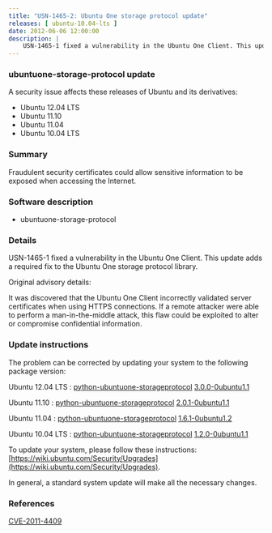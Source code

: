 ```yaml
---
title: "USN-1465-2: Ubuntu One storage protocol update"
releases: [ ubuntu-10.04-lts ]
date: 2012-06-06 12:00:00
description: |
    USN-1465-1 fixed a vulnerability in the Ubuntu One Client. This update adds a required fix to the Ubuntu One storage protocol library.
--- 
```

 
### ubuntuone-storage-protocol update

A security issue affects these releases of Ubuntu and its derivatives:

* Ubuntu 12.04 LTS
* Ubuntu 11.10
* Ubuntu 11.04
* Ubuntu 10.04 LTS

### Summary

Fraudulent security certificates could allow sensitive information to be exposed when accessing the Internet.

### Software description

* ubuntuone-storage-protocol 

### Details

USN-1465-1 fixed a vulnerability in the Ubuntu One Client. This update adds a required fix to the Ubuntu One storage protocol library.

Original advisory details:

 It was discovered that the Ubuntu One Client incorrectly validated server certificates when using HTTPS connections. If a remote attacker were able to perform a man-in-the-middle attack, this flaw could be exploited to alter or compromise confidential information. 

### Update instructions

The problem can be corrected by updating your system to the following package version:

Ubuntu 12.04 LTS
 : [python-ubuntuone-storageprotocol](https://launchpad.net/ubuntu/+source/ubuntuone-storage-protocol) <span> [3.0.0-0ubuntu1.1](https://launchpad.net/ubuntu/+source/ubuntuone-storage-protocol/3.0.0-0ubuntu1.1) </span> 

Ubuntu 11.10
 : [python-ubuntuone-storageprotocol](https://launchpad.net/ubuntu/+source/ubuntuone-storage-protocol) <span> [2.0.1-0ubuntu1.1](https://launchpad.net/ubuntu/+source/ubuntuone-storage-protocol/2.0.1-0ubuntu1.1) </span> 

Ubuntu 11.04
 : [python-ubuntuone-storageprotocol](https://launchpad.net/ubuntu/+source/ubuntuone-storage-protocol) <span> [1.6.1-0ubuntu1.2](https://launchpad.net/ubuntu/+source/ubuntuone-storage-protocol/1.6.1-0ubuntu1.2) </span> 

Ubuntu 10.04 LTS
 : [python-ubuntuone-storageprotocol](https://launchpad.net/ubuntu/+source/ubuntuone-storage-protocol) <span> [1.2.0-0ubuntu1.1](https://launchpad.net/ubuntu/+source/ubuntuone-storage-protocol/1.2.0-0ubuntu1.1) </span> 

To update your system, please follow these instructions: [https://wiki.ubuntu.com/Security/Upgrades](https://wiki.ubuntu.com/Security/Upgrades).

In general, a standard system update will make all the necessary changes. 

### References

 [CVE-2011-4409](http://people.ubuntu.com/~ubuntu-security/cve/CVE-2011-4409)
 
